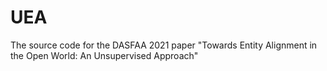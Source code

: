 # UEA
The source code for the DASFAA 2021 paper "Towards Entity Alignment in the Open World: An Unsupervised Approach"
